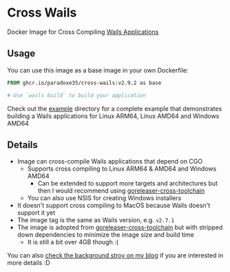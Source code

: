 # Cross Wails

Docker Image for Cross Compiling [Wails Applications](https://wails.io/)

## Usage

You can use this image as a base image in your own Dockerfile:

```dockerfile
FROM ghcr.io/paradoxe35/cross-wails:v2.9.2 as base

# Use `wails build` to build your application
```

Check out the [example](./example) directory for a complete example that demonstrates
building a Wails applications for Linux ARM64, Linux AMD64 and Windows AMD64

## Details

- Image can cross-compile Wails applications that depend on CGO
  - Supports cross compiling to Linux ARM64 & AMD64 and Windows AMD64
    - Can be extended to support more targets and architectures but then I would
      recommend using [goreleaser-cross-toolchain](https://github.com/goreleaser/goreleaser-cross-toolchains/tree/main)
  - You can also use NSIS for creating Windows installers
- It doesn't support cross compiling to MacOS because Wails doesn't support it yet
- The image tag is the same as Wails version, e.g. `v2.7.1`
- The image is adopted from [goreleaser-cross-toolchain](https://github.com/goreleaser/goreleaser-cross-toolchains/tree/main) but with stripped down dependencies
  to minimize the image size and build time
  - It is still a bit over 4GB though :(

You can also [check the background stroy on my blog](https://madin.dev/cross-wails) if you are interested in more details :D
